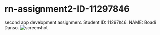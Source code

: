 # rn-assignment2-ID-11297846
second app development assignment.
Student ID: 11297846.
NAME: Boadi Danso.
![screenshot](C:\Users\LAPTOP\Desktop\screenshot)

